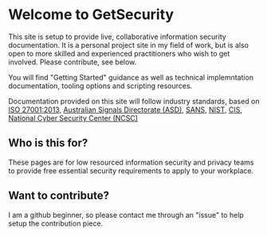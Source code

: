 # Welcome to GetSecurity

This site is setup to provide live, collaborative information security documentation.  It is a personal project site in my field of work, but is also open to more skilled and experienced practitioners who wish to get involved.  Please contribute, see below.

You will find "Getting Started" guidance as well as technical implemntation documentation, tooling options and scripting resources.

Documentation provided on this site will follow industry standards, based on [ISO 27001:2013](https://www.iso.org/home.html), [Australian Signals Directorate (ASD)](https://www.asd.gov.au/infosec/acsc.htm),  [SANS](https://www.sans.org/), [NIST](https://www.nist.gov/), [CIS](https://www.cisecurity.org/controls/), [National Cyber Security Center (NCSC)](https://www.ncsc.gov.uk/)

## Who is this for?

These pages are for low resourced information security and privacy teams to provide free essential security requirements to apply to your workplace.

## Want to contribute?

I am a github beginner, so please contact me through an "issue" to help setup the contribution piece.
